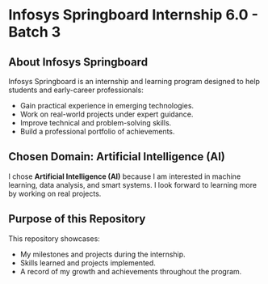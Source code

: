 # Infosys Springboard Internship 6.0 - Batch 3

## About Infosys Springboard
Infosys Springboard is an internship and learning program designed to help students and early-career professionals:  
- Gain practical experience in emerging technologies.  
- Work on real-world projects under expert guidance.  
- Improve technical and problem-solving skills.  
- Build a professional portfolio of achievements.
  
## Chosen Domain: Artificial Intelligence (AI)
I chose **Artificial Intelligence (AI)** because I am interested in machine learning, data analysis, and smart systems. I look forward to learning more by working on real projects.

## Purpose of this Repository
This repository showcases:  
- My milestones and projects during the internship.  
- Skills learned and projects implemented.  
- A record of my growth and achievements throughout the program.


